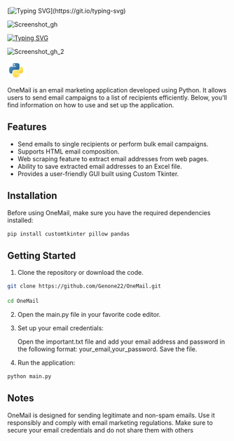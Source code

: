 [![Typing SVG](https://readme-typing-svg.herokuapp.com?font=Fira+Code&pause=1000&color=1A1A1A&width=435&lines=Hi+there!+;With+OneMail+app%2C+you+will+be+able+;to+send+single+and+bulk+emails.)](https://git.io/typing-svg)

![Screenshot_gh](https://user-images.githubusercontent.com/100020872/216314980-34eb805e-3a28-4b9e-9733-3d3c19f2c198.png)


[![Typing SVG](https://readme-typing-svg.herokuapp.com?font=Fira+Code&weight=500&pause=1000&color=000000&width=435&height=30&lines=You+can+also+extract;email+addresses+from+URLs)](https://git.io/typing-svg)


![Screenshot_gh_2](https://user-images.githubusercontent.com/100020872/216316617-e2199f44-5ef9-4898-85c3-41a6be490299.png)


<p align="left"> <a href="https://www.python.org" target="_blank" rel="noreferrer"> <img src="https://raw.githubusercontent.com/devicons/devicon/master/icons/python/python-original.svg" alt="python" width="40" height="40"/> </a> </p>


OneMail is an email marketing application developed using Python. It allows users to send email campaigns to a list of recipients efficiently. Below, you'll find information on how to use and set up the application.

## Features

- Send emails to single recipients or perform bulk email campaigns.
- Supports HTML email composition.
- Web scraping feature to extract email addresses from web pages.
- Ability to save extracted email addresses to an Excel file.
- Provides a user-friendly GUI built using Custom Tkinter.


## Installation

Before using OneMail, make sure you have the required dependencies installed:

```bash
pip install customtkinter pillow pandas
```
    
## Getting Started

1. Clone the repository or download the code.

```bash
git clone https://github.com/Genone22/OneMail.git

cd OneMail
```

2. Open the main.py file in your favorite code editor.

3. Set up your email credentials:

    Open the important.txt file and add your email address and password in the following format: your_email,your_password. Save the file.
4. Run the application:
```bash
python main.py
```

## Notes

OneMail is designed for sending legitimate and non-spam emails. Use it responsibly and comply with email marketing regulations.
Make sure to secure your email credentials and do not share them with others
